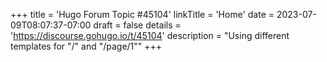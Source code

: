 +++
title = 'Hugo Forum Topic #45104'
linkTitle = 'Home'
date = 2023-07-09T08:07:37-07:00
draft = false
details = 'https://discourse.gohugo.io/t/45104'
description = "Using different templates for "/" and "/page/1""
+++
